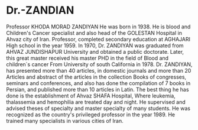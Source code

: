 # Dr.-ZANDIAN
Professor KHODA MORAD ZANDIYAN He was born in 1938. He is blood and Children's Cancer specialist and also head of the GOLESTAN Hospital in Ahvaz city of Iran. Professor, completed secondary education at AGHAJARI High school in the year 1959. In 1970, Dr. ZANDIYAN was graduated from AHVAZ JUNDISHAPUR University and obtained a public doctorate. Later, this great master received his master PHD in the field of Blood and children`s cancer From University of south California in 1978.  Dr. ZANDIYAN, has presented more than 40 articles, in domestic journals and more than 20 Articles and abstract of the articles in the collection Books of congresses, seminars and conferences, and also has done the compilation of 7 books in Persian, and published more than 10 articles in Latin. The best thing he has done is the establishment of  Ahvaz SHAFA Hospital, Where leukemia, thalassemia and hemophilia are treated day and night.  He supervised and advised theses of specialty and master specialty of many students. He was recognized as the country's privileged professor in the year 1989. He trained many specialists in various cities of Iran. 
